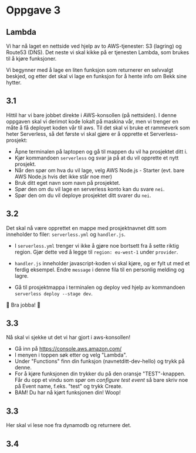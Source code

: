 # Oppgave 3

## Lambda

Vi har nå laget en nettside ved hjelp av to AWS-tjenester: S3 (lagring) og Route53 (DNS). Det neste vi skal kikke på er tjenesten Lambda, som brukes til å kjøre funksjoner.

Vi begynner med å lage en liten funksjon som returnerer en selvvalgt beskjed, og etter det skal vi lage en funksjon for å hente info om Bekk sine hytter. 


## 3.1

Hittil har vi bare jobbet direkte i AWS-konsollen (på nettsiden). I denne oppgaven skal vi derimot kode lokalt på maskina vår, men vi trenger en måte å få deployet koden vår til aws. Til det skal vi bruke et rammeverk som heter Serverless, så det første vi skal gjøre er å opprette et Serverless-prosjekt:

- Åpne terminalen på laptopen og gå til mappen du vil ha prosjektet ditt i.
- Kjør kommandoen `serverless` og svar ja på at du vil opprette et nytt prosjekt.
- Når den spør om hva du vil lage, velg AWS Node.js - Starter (evt. bare AWS Node.js hvis det ikke står noe mer)
- Bruk ditt eget navn som navn på prosjektet.   
- Spør den om du vil lage en serverless konto kan du svare `nei`. 
- Spør den om du vil deploye prosjektet ditt svarer du `nei`. 


## 3.2

Det skal nå være opprettet en mappe med prosjektnavnet ditt som inneholder to filer: `serverless.yml` og `handler.js`.

- I `serverless.yml` trenger vi ikke å gjøre noe bortsett fra å sette riktig region. Gjør dette ved å legge til `region: eu-west-1` under `provider`.

- `handler.js` inneholder javascript-koden vi skal kjøre, og er fylt ut med et ferdig eksempel. Endre `message` i denne fila til en personlig melding og lagre.
- Gå til prosjektmappa i terminalen og deploy ved hjelp av kommandoen `serverless deploy --stage dev`.

🙌 Bra jobba! 🙌

## 3.3

Nå skal vi sjekke ut det vi har gjort i aws-konsollen!
- Gå inn på https://console.aws.amazon.com/
- I menyen i toppen søk etter og velg "Lambda".
- Under "Functions" finn din funksjon (navnetditt-dev-hello) og trykk på denne.
- For å kjøre funksjonen din trykker du på den oransje "TEST"-knappen. Får du opp et vindu som spør om _configure test event_ så bare skriv noe på Event name, f.eks. "test" og trykk Create.
- BAM! Du har nå kjørt funksjonen din! Woop!


## 3.3
Her skal vi lese noe fra dynamodb og returnere det.

## 3.4